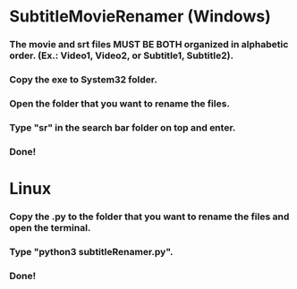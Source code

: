 # SubtitleMovieRenamer (Windows)
### The movie and srt files MUST BE BOTH organized in alphabetic order. (Ex.: Video1, Video2, or Subtitle1, Subtitle2).
### Copy the exe to System32 folder.
### Open the folder that you want to rename the files.
### Type "sr" in the search bar folder on top and enter.
### Done!

# Linux
### Copy the .py to the folder that you want to rename the files and open the terminal.
### Type "python3 subtitleRenamer.py".
### Done!
